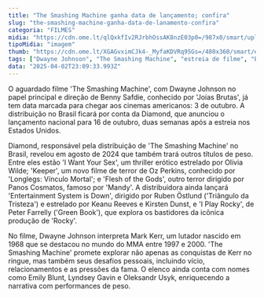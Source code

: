 ```yaml
---
title: "The Smashing Machine ganha data de lançamento; confira"
slug: "the-smashing-machine-ganha-data-de-lanamento-confira"
categoria: "FILMES"
midia: "https://cdn.ome.lt/qlQxkfIv2RJrbhOssAK8nzE03p0=/987x0/smart/uploads/conteudo/fotos/Design_sem_nome_-_2025-04-02T195341.144.png"
tipoMidia: "imagem"
thumb: "https://cdn.ome.lt/XGAGvximCJk4-_MyfaKDVRq95Gs=/480x360/smart/extras/conteudos/Design_sem_nome_-_2025-04-02T195341.144.png"
tags: ["Dwayne Johnson", "The Smashing Machine", "estreia de filme", "Benny Safdie", "MMA", "filme de luta", "Diamond distribuidora", "Mark Kerr"]
data: "2025-04-02T23:09:33.993Z"
---
```


O aguardado filme 'The Smashing Machine', com Dwayne Johnson no papel principal e direção de Benny Safdie, conhecido por 'Joias Brutas', já tem data marcada para chegar aos cinemas americanos: 3 de outubro. A distribuição no Brasil ficará por conta da Diamond, que anunciou o lançamento nacional para 16 de outubro, duas semanas após a estreia nos Estados Unidos.

Diamond, responsável pela distribuição de 'The Smashing Machine' no Brasil, revelou em agosto de 2024 que também trará outros títulos de peso. Entre eles estão 'I Want Your Sex', um thriller erótico estrelado por Olivia Wilde; 'Keeper', um novo filme de terror de Oz Perkins, conhecido por 'Longlegs: Vínculo Mortal'; e 'Flesh of the Gods', outro terror dirigido por Panos Cosmatos, famoso por 'Mandy'. A distribuidora ainda lançará 'Entertainment System is Down', dirigido por Ruben Östlund ('Triângulo da Tristeza') e estrelado por Keanu Reeves e Kirsten Dunst, e 'I Play Rocky', de Peter Farrelly ('Green Book'), que explora os bastidores da icônica produção de 'Rocky'.

No filme, Dwayne Johnson interpreta Mark Kerr, um lutador nascido em 1968 que se destacou no mundo do MMA entre 1997 e 2000. 'The Smashing Machine' promete explorar não apenas as conquistas de Kerr no ringue, mas também seus desafios pessoais, incluindo vício, relacionamentos e as pressões da fama. O elenco ainda conta com nomes como Emily Blunt, Lyndsey Gavin e Oleksandr Usyk, enriquecendo a narrativa com performances de peso.